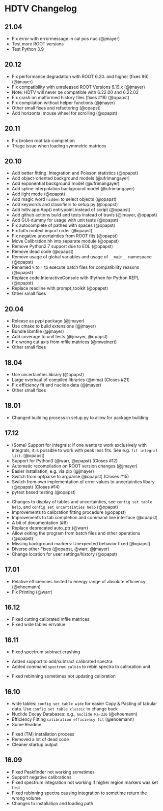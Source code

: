 # HDTV Changelog

## 21.04
- Fix error with errormessage in cal pos nuc (@jmayer)
- Test more ROOT versions
- Test Python 3.9

## 20.12
- Fix performance degradation with ROOT 6.20. and higher (fixes #6) (@jmayer)
- Fix compatibility with unreleased ROOT Versions 6.19.x (@jmayer)
- Note: HDTV will never be compatible with 6.22.00 and 6.22.02
- Fix crash on malformed history files (fixes #19) (@opapst)
- Fix compilation without helper functions (@jmayer)
- Other small fixes and refactoring (@opapst)
- Add horizontal mouse wheel for scrolling (@opapst)

## 20.11
- Fix broken root tab-completion
- Triage issue when loading symmetric matrices

## 20.10
- Add better fitting: Integration and Poisson statistics (@opapst)
- Add object-oriented background models (@ufrimangayer)
- Add exponential background model (@ufrimangayer)
- Add spline interpolation background model (@ufrimangayer)
- Add light mode (@opapst)
- Add magic word `hidden` to select objects (@opapst)
- Add keywords and classifiers to setup.py (@opapst)
- Add hdtv.app:App() entrypoint instead of script (@opapst)
- Add github actions build and tests instead of travis (@jmayer, @opapst)
- Add GUI-dummy for usage with unit tests (@opapst)
- Fix autocomplete of pathes with spaces (@opapst)
- Fix hdtv.rootext import order (@opapst)
- Fix negative uncertainties from ROOT fits (@opapst)
- Move Calibration.hh into separate module (@opapst)
- Remove Python2.7 support due to EOL (@opapst)
- Remove dead code (@opapst)
- Remove usage of global variables and usage of `__main__` namespace (@opapst)
- Renamed `%` to `!` to execute batch files for compatibility reasons (@opapst)
- Replace code.InteractiveConsole with IPython for Python REPL (@opapst)
- Replace readline with prompt_toolkit (@opapst)
- Other small fixes

## 20.04
- Release as pypi package (@jmayer)
- Use cmake to build extensions (@jmayer)
- Bundle libmfile (@jmayer)
- Add coverage to unit tests (@jmayer, @opapst)
- Fix wrong cut axis from mfile matrices (@mweinert)
- Other small fixes

## 18.04
- Use uncertainties library (@opapst)
- Large overhaul of compiled libraries (@nima) (Closes #21)
- Fix efficiency fit and nuclide data (@jmayer)
- Other small fixes

## 18.01
- Changed building process in setup.py to allow for package building

## 17.12
+ (Some) Support for Integrals: If one wants to work exclusively with integrals, it is possible to work with peak less fits. See e.g. `fit integral list`. (@opapst)
+ Support for Python3 (@warr, @opapst) (Closes #12)
+ Automatic recompilation on ROOT version changes (@jmayer)
+ Easier installation, e.g. via pip (@jmayer)
+ Switch from optparse to argparse (@opapst) (Closes #15)
+ Switch from own implementation of error values to uncertainties libary (@opapst) (Closes #14)
+ pytest based testing (@opapst)
- Changes to display of tables and uncertainties, see `config set table help`, and `config set uncertainties help` (@opapst)
- Improvements to calibration fitting procedure (@opapst)
- Improvements to tab completion and command line interface (@opapst)
- A bit of documentation (#6)
- Replace deprecated auto_ptr (@warr)
- Allow exiting the program from batch files and other operations (@opapst)
- Missing background markers: Unexpected behavior fixed (@opapst)
- Diverse other Fixes (@opapst, @warr, @jmayer)
- Change location for user settings/history (@opapst)

## 17.01
+ Relative efficiencies limited to energy range of absolute efficiency (@ehoemann)
+ Fix Printing (@warr)

## 16.12
+ Fixed cutting calibrated mfile matrices
+ Fixed wide tables errvalue

## 16.11
- Fixed spectrum subtract crashing
+ Added support to add/subtract calibrated spectra
+ Added command `spectrum calbin` to rebin spectra to calibration unit.
- Fixed rebinning sometimes not updating calibration

## 16.10
+ wide tables: `config set table wide` for easier Copy & Pasting of tabular data. Use `config set table classic` to change back
+ Nuclide Decay Databases: e.g., `nuclide Ra-226` (@ehoemann)
+ Efficiency Fitting `calibration efficiency fit` (@ehoemann)
+ Some Readme
- Fixed (TM) installation process
- Removed a lot of dead code
- Cleaner startup output

## 16.09
- Fixed Peakfinder not working sometimes
- Support negative calibrations
- Fixed spectrum integration not working if higher region markers was set first
- Fixed rebinning spectra causing integration to sometime return the wrong volume
- Changes to installation and loading path
